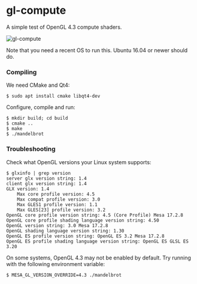 # gl-compute

A simple test of OpenGL 4.3 compute shaders.

![gl-compute](https://raw.githubusercontent.com/jakubcerveny/gl-compute/master/data/mandelbrot.png)

Note that you need a recent OS to run this. Ubuntu 16.04 or newer should do.

### Compiling

We need CMake and Qt4:
```
$ sudo apt install cmake libqt4-dev
```

Configure, compile and run:
```
$ mkdir build; cd build
$ cmake ..
$ make
$ ./mandelbrot
```

### Troubleshooting

Check what OpenGL versions your Linux system supports:
```
$ glxinfo | grep version
server glx version string: 1.4
client glx version string: 1.4
GLX version: 1.4
    Max core profile version: 4.5
    Max compat profile version: 3.0
    Max GLES1 profile version: 1.1
    Max GLES[23] profile version: 3.2
OpenGL core profile version string: 4.5 (Core Profile) Mesa 17.2.8
OpenGL core profile shading language version string: 4.50
OpenGL version string: 3.0 Mesa 17.2.8
OpenGL shading language version string: 1.30
OpenGL ES profile version string: OpenGL ES 3.2 Mesa 17.2.8
OpenGL ES profile shading language version string: OpenGL ES GLSL ES 3.20
```

On some systems, OpenGL 4.3 may not be enabled by default. Try running
with the following environment variable:
```
$ MESA_GL_VERSION_OVERRIDE=4.3 ./mandelbrot
```
